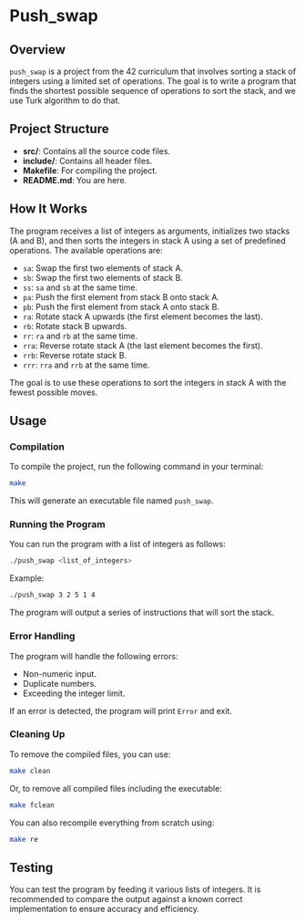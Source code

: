 
# Push_swap

## Overview

`push_swap` is a project from the 42 curriculum that involves sorting a stack of integers using a limited set of operations. The goal is to write a program that finds the shortest possible sequence of operations to sort the stack, and we use Turk algorithm to do that.

## Project Structure

- **src/**: Contains all the source code files.
- **include/**: Contains all header files.
- **Makefile**: For compiling the project.
- **README.md**: You are here.

## How It Works

The program receives a list of integers as arguments, initializes two stacks (A and B), and then sorts the integers in stack A using a set of predefined operations. The available operations are:

- `sa`: Swap the first two elements of stack A.
- `sb`: Swap the first two elements of stack B.
- `ss`: `sa` and `sb` at the same time.
- `pa`: Push the first element from stack B onto stack A.
- `pb`: Push the first element from stack A onto stack B.
- `ra`: Rotate stack A upwards (the first element becomes the last).
- `rb`: Rotate stack B upwards.
- `rr`: `ra` and `rb` at the same time.
- `rra`: Reverse rotate stack A (the last element becomes the first).
- `rrb`: Reverse rotate stack B.
- `rrr`: `rra` and `rrb` at the same time.

The goal is to use these operations to sort the integers in stack A with the fewest possible moves.

## Usage

### Compilation

To compile the project, run the following command in your terminal:

```bash
make
```

This will generate an executable file named `push_swap`.

### Running the Program

You can run the program with a list of integers as follows:

```bash
./push_swap <list_of_integers>
```

Example:

```bash
./push_swap 3 2 5 1 4
```

The program will output a series of instructions that will sort the stack.

### Error Handling

The program will handle the following errors:

- Non-numeric input.
- Duplicate numbers.
- Exceeding the integer limit.

If an error is detected, the program will print `Error` and exit.

### Cleaning Up

To remove the compiled files, you can use:

```bash
make clean
```

Or, to remove all compiled files including the executable:

```bash
make fclean
```

You can also recompile everything from scratch using:

```bash
make re
```

## Testing

You can test the program by feeding it various lists of integers. It is recommended to compare the output against a known correct implementation to ensure accuracy and efficiency.
